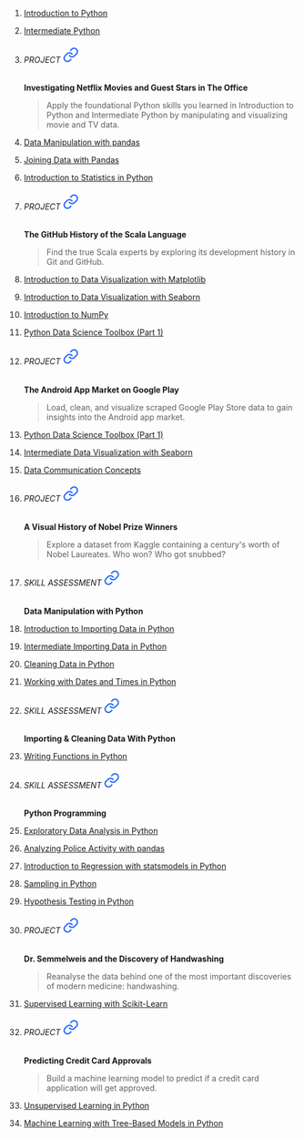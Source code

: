 1. [Introduction to Python](./docs/1.Introduction-to-Python/)
2. [Intermediate Python](./docs/2.Intermediate-Python/)
3. ###### PROJECT [![](assets/link.svg)](./docs/3.Project/)
   **Investigating Netflix Movies and Guest Stars in The Office**
     > Apply the foundational Python skills you learned in Introduction to Python and Intermediate Python by manipulating and visualizing movie and TV data.

4. [Data Manipulation with pandas](./docs/4.Data-Manipulation-with-Pandas/)
5. [Joining Data with Pandas](./docs/5.Joining-Data-with-Pandas/)
6. [Introduction to Statistics in Python](./docs/6.Introduction-to-Statistics-in-Python/)
7. ###### PROJECT   [![](assets/link.svg)](./docs/7.Project/)
    **The GitHub History of the Scala Language**
    > Find the true Scala experts by exploring its development history in Git and GitHub.
8. [Introduction to Data Visualization with Matplotlib](./docs/8.Introduction-to-Data-Visualization-with-Matplotlib/)
9. [Introduction to Data Visualization with Seaborn](./docs/9.Introduction-to-Data-Visualization-with-Seaborn/)
10. [Introduction to NumPy](./docs/10.Introduction-to-NumPy/)
11. [Python Data Science Toolbox (Part 1)](./docs/11.Python-Data-Science-Toolbox-Part1/)
12. ###### PROJECT [![](assets/link.svg)](./docs/12.Project/)
    **The Android App Market on Google Play**
    > Load, clean, and visualize scraped Google Play Store data to gain insights into the Android app market.
13. [Python Data Science Toolbox (Part 1)](./docs/13.Python-Data-Science-Toolbox-Part-1/)
14. [Intermediate Data Visualization with Seaborn](./docs/14.Intermediate-Data-Visualization-with-Seaborn/)
15. [Data Communication Concepts](./docs/15.Data-Communication-Concepts/)
16. ###### PROJECT [![](assets/link.svg)](./docs/16.Project/)
    **A Visual History of Nobel Prize Winners**
    > Explore a dataset from Kaggle containing a century's worth of Nobel Laureates. Who won? Who got snubbed?
17. ###### SKILL ASSESSMENT [![](assets/link.svg)](./docs/17.Skill-Assessment/)
    **Data Manipulation with Python**
18. [Introduction to Importing Data in Python](./docs/18.Introduction-to-Importing-Data-in-Python/)
19. [Intermediate Importing Data in Python](./docs/19.Intermediate-Importing-Data-in-Python/)
20. [Cleaning Data in Python](./docs/20.Cleaning-Data-in-Python/)
21. [Working with Dates and Times in Python](./docs/21.Working-with-Dates-and-Times-in-Python/)
22. ###### SKILL ASSESSMENT [![](assets/link.svg)](./docs/22.Skill-Assessment/)
    **Importing & Cleaning Data With Python**
23. [Writing Functions in Python](./docs/23.Writing-Functions-in-Python/)
24. ###### SKILL ASSESSMENT [![](assets/link.svg)](./docs/24.Skill-Assessment/)
    **Python Programming**
25. [Exploratory Data Analysis in Python](./docs/25.Exploratory-Data-Analysis-in-Python/)
26. [Analyzing Police Activity with pandas](./docs/26.Analyzing-Police-Activity-with-pandas/)
27. [Introduction to Regression with statsmodels in Python](./docs/27.Introduction-to-Regression-with-statsmodels-in-Python/)
28. [Sampling in Python](./docs/28.Sampling-in-Python/)
29. [Hypothesis Testing in Python](./docs/29.Hypothesis-Testing-in-Python/)
30. ###### PROJECT [![](assets/link.svg)](./docs/30.Project/)
    **Dr. Semmelweis and the Discovery of Handwashing**
    > Reanalyse the data behind one of the most important discoveries of modern medicine: handwashing.
31. [Supervised Learning with Scikit-Learn](./docs/31.Supervised-Learning-with-Scikit-Learn/)
32. ###### PROJECT [![](assets/link.svg)](./docs/32.Project/)
    **Predicting Credit Card Approvals**
    > Build a machine learning model to predict if a credit card application will get approved.
33. [Unsupervised Learning in Python](./docs/33.Unsupervised-Learning-in-Python/)
34. [Machine Learning with Tree-Based Models in Python](./docs/34.Machine-Learning-with-Tree-Based-Models-in-Python/)
